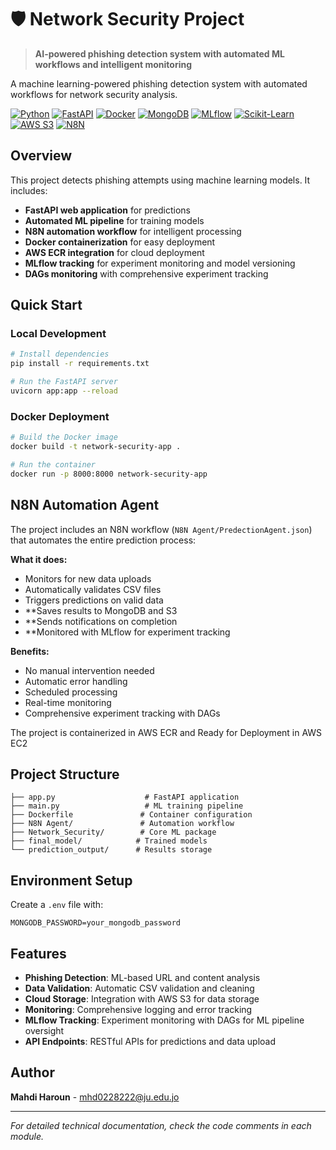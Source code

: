 # 🛡️ Network Security Project

> **AI-powered phishing detection system with automated ML workflows and intelligent monitoring**

A machine learning-powered phishing detection system with automated workflows for network security analysis.

[![Python](https://img.shields.io/badge/Python-3.10+-3776AB?style=flat&logo=python&logoColor=white)](https://python.org)
[![FastAPI](https://img.shields.io/badge/FastAPI-005571?style=flat&logo=fastapi)](https://fastapi.tiangolo.com)
[![Docker](https://img.shields.io/badge/Docker-%230db7ed.svg?style=flat&logo=docker&logoColor=white)](https://docker.com)
[![MongoDB](https://img.shields.io/badge/MongoDB-%234ea94b.svg?style=flat&logo=mongodb&logoColor=white)](https://mongodb.com)
[![MLflow](https://img.shields.io/badge/MLflow-%23d9ead3.svg?style=flat&logo=numpy&logoColor=blue)](https://mlflow.org)
[![Scikit-Learn](https://img.shields.io/badge/scikit--learn-%23F7931E.svg?style=flat&logo=scikit-learn&logoColor=white)](https://scikit-learn.org)
[![AWS S3](https://img.shields.io/badge/AWS%20S3-FF9900?style=flat&logo=amazon-s3&logoColor=white)](https://aws.amazon.com/s3/)
[![N8N](https://img.shields.io/badge/N8N-EA4B71?style=flat&logo=n8n&logoColor=white)](https://n8n.io)

## Overview

This project detects phishing attempts using machine learning models. It includes:
- **FastAPI web application** for predictions
- **Automated ML pipeline** for training models
- **N8N automation workflow** for intelligent processing
- **Docker containerization** for easy deployment
- **AWS ECR integration** for cloud deployment
- **MLflow tracking** for experiment monitoring and model versioning
- **DAGs monitoring** with comprehensive experiment tracking

## Quick Start

### Local Development
```bash
# Install dependencies
pip install -r requirements.txt

# Run the FastAPI server
uvicorn app:app --reload
```

### Docker Deployment
```bash
# Build the Docker image
docker build -t network-security-app .

# Run the container
docker run -p 8000:8000 network-security-app
```

## N8N Automation Agent

The project includes an N8N workflow (`N8N Agent/PredectionAgent.json`) that automates the entire prediction process:

**What it does:**
- Monitors for new data uploads
- Automatically validates CSV files
- Triggers predictions on valid data
- **Saves results to MongoDB and S3
- **Sends notifications on completion
- **Monitored with MLflow for experiment tracking

**Benefits:**
- No manual intervention needed
- Automatic error handling
- Scheduled processing
- Real-time monitoring
- Comprehensive experiment tracking with DAGs

The project is containerized in AWS ECR and Ready for Deployment in AWS EC2
## Project Structure

```
├── app.py                    # FastAPI application
├── main.py                   # ML training pipeline
├── Dockerfile               # Container configuration
├── N8N Agent/               # Automation workflow
├── Network_Security/        # Core ML package
├── final_model/            # Trained models
└── prediction_output/      # Results storage
```

## Environment Setup

Create a `.env` file with:
```
MONGODB_PASSWORD=your_mongodb_password
```

## Features

- **Phishing Detection**: ML-based URL and content analysis
- **Data Validation**: Automatic CSV validation and cleaning
- **Cloud Storage**: Integration with AWS S3 for data storage
- **Monitoring**: Comprehensive logging and error tracking
- **MLflow Tracking**: Experiment monitoring with DAGs for ML pipeline oversight
- **API Endpoints**: RESTful APIs for predictions and data upload

## Author

**Mahdi Haroun** - mhd0228222@ju.edu.jo

---

*For detailed technical documentation, check the code comments in each module.*